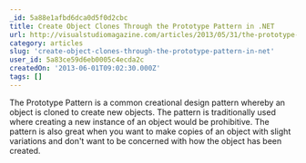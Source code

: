 ```yaml
---
_id: 5a88e1afbd6dca0d5f0d2cbc
title: Create Object Clones Through the Prototype Pattern in .NET
url: http://visualstudiomagazine.com/articles/2013/05/31/the-prototype-pattern-in-net.aspx
category: articles
slug: 'create-object-clones-through-the-prototype-pattern-in-net'
user_id: 5a83ce59d6eb0005c4ecda2c
createdOn: '2013-06-01T09:02:30.000Z'
tags: []
---
```


The Prototype Pattern is a common creational design pattern whereby an object is cloned to create new objects. The pattern is traditionally used where creating a new instance of an object would be prohibitive. The pattern is also great when you want to make copies of an object with slight variations and don't want to be concerned with how the object has been created.
